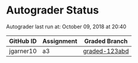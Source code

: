 # Autograder Status
Autograder last run at: October 09, 2018 at 20:40

| GitHub ID | Assignment | Graded Branch |
|-----------|------------|---------------|
| jgarner10 | a3 | [graded-123abd](https://github.com/Fall2018COMP401-001/a3-jgarner10/tree/graded-123abd) | 
